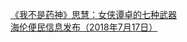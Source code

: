   
[《我不是药神》思慧：女侠谭卓的七种武器](http://www.dianyue.me/archives/709/9ia27pknbyyl0xvw/)  
[海伦便民信息发布（2018年7月17日）](http://www.dianyue.me/archives/335/6c7o4vszkggl54o1/)